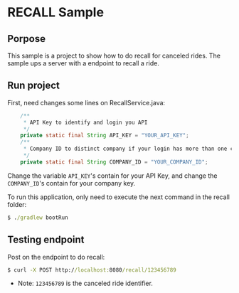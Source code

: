 # RECALL Sample

## Porpose
This sample is a project to show how to do recall for canceled rides. The sample ups a server with a endpoint to recall a ride.

## Run project
First, need changes some lines on RecallService.java:
```Java
    /**
     * API Key to identify and login you API
     */
    private static final String API_KEY = "YOUR_API_KEY";
    /**
     * Company ID to distinct company if your login has more than one company
     */
    private static final String COMPANY_ID = "YOUR_COMPANY_ID";
```
Change the variable `API_KEY`'s contain for your API Key, and change the `COMPANY_ID`'s contain for your company key. 


To run this application, only need to execute the next command in the recall folder:
```cmd
$ ./gradlew bootRun
```

## Testing endpoint
Post on the endpoint to do recall:
```cmd
$ curl -X POST http://localhost:8080/recall/123456789
```
- Note: `123456789` is the canceled ride identifier.